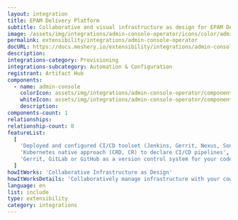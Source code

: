 ```yaml
---
layout: integration
title: EPAM Delivery Platform
subtitle: Collaborative and visual infrastructure as design for EPAM Delivery Platform
image: /assets/img/integrations/admin-console-operator/icons/color/admin-console-operator-color.svg
permalink: extensibility/integrations/admin-console-operator
docURL: https://docs.meshery.io/extensibility/integrations/admin-console-operator
description:
integrations-category: Provisioning
integrations-subcategory: Automation & Configuration
registrant: Artifact Hub
components:
  - name: admin-console
    colorIcon: assets/img/integrations/admin-console-operator/components/admin-console/icons/color/admin-console-color.svg
    whiteIcon: assets/img/integrations/admin-console-operator/components/admin-console/icons/white/admin-console-white.svg
    description:
components-count: 1
relationships:
relationship-count: 0
featureList:
  [
    'Deployed and configured CI/CD toolset (Jenkins, Gerrit, Nexus, SonarQube)',
    'Kubernetes native approach (CRD, CR) to declare CI/CD pipelines',
    'Gerrit, GitLab or GitHub as a version control system for your code',
  ]
howItWorks: 'Collaborative Infrastructure as Design'
howItWorksDetails: 'Collaboratively manage infrastructure with your coworkers synchronously sharing the same designs.'
language: en
list: include
type: extensibility
category: integrations
---
```

